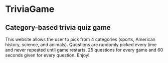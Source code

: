 # TriviaGame

## Category-based trivia quiz game

This website allows the user to pick from 4 categories (sports, American history, science, and animals).
Questions are randomly picked every time and never repeated until game restarts.
25 questions for every game and 60 seconds given for every question.
Enjoy!